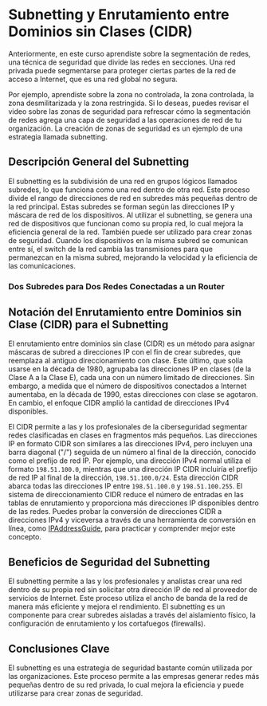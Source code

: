 # Subnetting y Enrutamiento entre Dominios sin Clases (CIDR)

Anteriormente, en este curso aprendiste sobre la segmentación de redes, una técnica de seguridad que divide las redes en secciones. Una red privada puede segmentarse para proteger ciertas partes de la red de acceso a Internet, que es una red global no segura.

Por ejemplo, aprendiste sobre la zona no controlada, la zona controlada, la zona desmilitarizada y la zona restringida. Si lo deseas, puedes revisar el video sobre las zonas de seguridad para refrescar cómo la segmentación de redes agrega una capa de seguridad a las operaciones de red de tu organización. La creación de zonas de seguridad es un ejemplo de una estrategia llamada subnetting.

## Descripción General del Subnetting

El subnetting es la subdivisión de una red en grupos lógicos llamados subredes, lo que funciona como una red dentro de otra red. Este proceso divide el rango de direcciones de red en subredes más pequeñas dentro de la red principal. Estas subredes se forman según las direcciones IP y máscara de red de los dispositivos. Al utilizar el subnetting, se genera una red de dispositivos que funcionan como su propia red, lo cual mejora la eficiencia general de la red. También puede ser utilizado para crear zonas de seguridad. Cuando los dispositivos en la misma subred se comunican entre sí, el switch de la red cambia las transmisiones para que permanezcan en la misma subred, mejorando la velocidad y la eficiencia de las comunicaciones.

### Dos Subredes para Dos Redes Conectadas a un Router

## Notación del Enrutamiento entre Dominios sin Clase (CIDR) para el Subnetting

El enrutamiento entre dominios sin clase (CIDR) es un método para asignar máscaras de subred a direcciones IP con el fin de crear subredes, que reemplaza al antiguo direccionamiento con clase. Este último, que solía usarse en la década de 1980, agrupaba las direcciones IP en clases (de la Clase A a la Clase E), cada una con un número limitado de direcciones. Sin embargo, a medida que el número de dispositivos conectados a Internet aumentaba, en la década de 1990, estas direcciones con clase se agotaron. En cambio, el enfoque CIDR amplió la cantidad de direcciones IPv4 disponibles.

El CIDR permite a las y los profesionales de la ciberseguridad segmentar redes clasificadas en clases en fragmentos más pequeños. Las direcciones IP en formato CIDR son similares a las direcciones IPv4, pero incluyen una barra diagonal ("/") seguida de un número al final de la dirección, conocido como el prefijo de red IP. Por ejemplo, una dirección IPv4 normal utiliza el formato `198.51.100.0`, mientras que una dirección IP CIDR incluiría el prefijo de red IP al final de la dirección, `198.51.100.0/24`. Esta dirección CIDR abarca todas las direcciones IP entre `198.51.100.0` y `198.51.100.255`. El sistema de direccionamiento CIDR reduce el número de entradas en las tablas de enrutamiento y proporciona más direcciones IP disponibles dentro de las redes. Puedes probar la conversión de direcciones CIDR a direcciones IPv4 y viceversa a través de una herramienta de conversión en línea, como [IPAddressGuide](https://www.ipaddressguide.com/cidr), para practicar y comprender mejor este concepto.

## Beneficios de Seguridad del Subnetting

El subnetting permite a las y los profesionales y analistas crear una red dentro de su propia red sin solicitar otra dirección IP de red al proveedor de servicios de Internet. Este proceso utiliza el ancho de banda de la red de manera más eficiente y mejora el rendimiento. El subnetting es un componente para crear subredes aisladas a través del aislamiento físico, la configuración de enrutamiento y los cortafuegos (firewalls).

## Conclusiones Clave

El subnetting es una estrategia de seguridad bastante común utilizada por las organizaciones. Este proceso permite a las empresas generar redes más pequeñas dentro de su red privada, lo cual mejora la eficiencia y puede utilizarse para crear zonas de seguridad.

